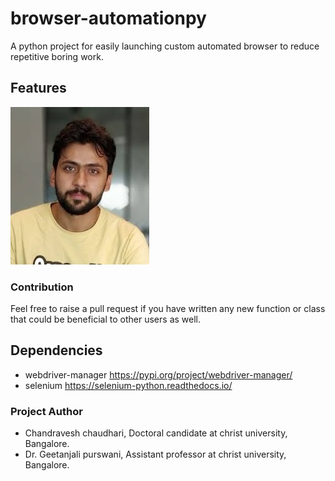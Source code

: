 # browser-automationpy
A python project for easily launching custom automated browser to reduce repetitive boring work.

## Features

![browser-automationpy logo](https://github.com/chandraveshchaudhari/MachineLearningProjects/blob/master/ComputerVisionProjects/Object%20detection%20using%20ORB/images/photo.jpg "Sample inline image")

### Contribution
Feel free to raise a pull request if you have written any new function or class that 
could be beneficial to other users as well.

## Dependencies
- webdriver-manager https://pypi.org/project/webdriver-manager/
- selenium https://selenium-python.readthedocs.io/


### Project Author
- Chandravesh chaudhari, Doctoral candidate at christ university, Bangalore.
- Dr. Geetanjali purswani, Assistant professor at christ university, Bangalore.



